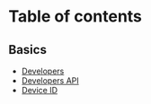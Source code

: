 # Table of contents

## Basics

* [Developers](README.md)
* [Developers API](basics/developers-api.md)
* [Device ID](basics/developers-api-1.md)
